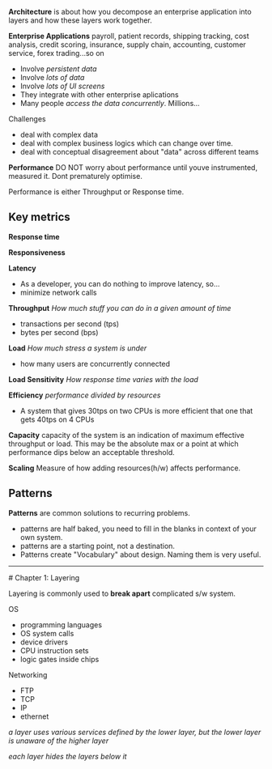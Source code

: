 
**Architecture** is about how you decompose an enterprise application into layers and how these layers work together.

**Enterprise Applications**
payroll, patient records, shipping tracking, cost analysis, credit scoring, insurance, supply chain, accounting, customer service, forex trading...so on

- Involve _persistent data_
- Involve _lots of data_
- Involve _lots of UI screens_
- They integrate with other enterprise aplications
- Many people _access the data concurrently_. Millions...

Challenges

- deal with complex data
- deal with complex business logics which can change over time.
- deal with conceptual disagreement about "data" across different teams

**Performance**
DO NOT worry about performance until youve instrumented, measured it. Dont prematurely optimise.

Performance is either Throughput or Response time.

## Key metrics

**Response time**

**Responsiveness**

**Latency**

- As a developer, you can do nothing to improve latency, so...
- minimize network calls

**Throughput**
_How much stuff you can do in a given amount of time_

- transactions per second (tps)
- bytes per second (bps)

**Load**
_How much stress a system is under_

- how many users are concurrently connected

**Load Sensitivity**
_How response time varies with the load_

**Efficiency**
_performance divided by resources_

- A system that gives 30tps on two CPUs is more efficient that one that gets 40tps on 4 CPUs

**Capacity**
capacity of the system is an indication of maximum effective throughput or load.
This may be the absolute max or a point at which performance dips below an acceptable threshold.

**Scaling**
Measure of how adding resources(h/w) affects performance.

## Patterns

**Patterns** are common solutions to recurring problems.

- patterns are half baked, you need to fill in the blanks in context of your own system.
- patterns are a starting point, not a destination.
- Patterns create "Vocabulary" about design. Naming them is very useful.

<hr/>
# Chapter 1: Layering

Layering is commonly used to **break apart** complicated s/w system.

OS

- programming languages
- OS system calls
- device drivers
- CPU instruction sets
- logic gates inside chips

Networking

- FTP
- TCP
- IP
- ethernet

 _a layer uses various services defined by the lower layer, but the lower layer is unaware of the higher layer_

_each layer hides the layers below it_
